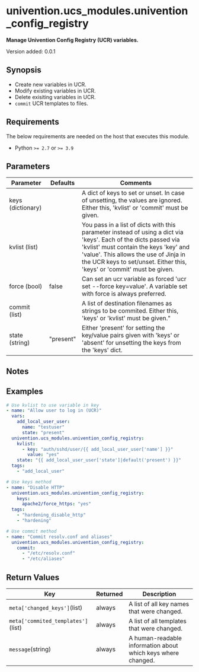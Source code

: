 # univention.ucs_modules.univention_config_registry

**Manage Univention Config Registry (UCR) variables.**

Version added: 0.0.1

## Synopsis

- Create new variables in UCR.
- Modify existing variables in UCR.
- Delete exisiting variables in UCR.
- `commit` UCR templates to files.

## Requirements

The below requirements are needed on the host that executes this module.

- Python `>= 2.7` or `>= 3.9`

## Parameters

Parameter | Defaults | Comments
--- | --- | ---
keys (dictionary) | | A dict of keys to set or unset. In case of unsetting, the values are ignored. Either this, 'kvlist' or 'commit' must be given. |
kvlist (list) | | You pass in a list of dicts with this parameter instead of using a dict via 'keys'. Each of the dicts passed via 'kvlist' must contain the keys 'key' and 'value'. This allows the use of Jinja in the UCR keys to set/unset. Either this, 'keys' or 'commit' must be given. |
force (bool) | false | Can set an ucr variable as forced 'ucr set --force key=value'. A variable set with force is always preferred.
commit (list) | | A list of destination filenames as strings to be commited. Either this, 'keys' or 'kvlist' must be given."
state (string) | "present" | Either 'present' for setting the key/value pairs given with 'keys' or 'absent' for unsetting the keys from the 'keys' dict. |

## Notes

## Examples

```yaml
# Use kvlist to use variable in key
- name: "Allow user to log in (UCR)"
  vars:
    add_local_user_user:
      name: "testuser"
      state: "present"
  univention.ucs_modules.univention_config_registry:
    kvlist:
      - key: "auth/sshd/user/{{ add_local_user_user['name'] }}"
        value: "yes"
    state: "{{ add_local_user_user['state']|default('present') }}"
  tags:
    - "add_local_user"

# Use keys method
- name: "Disable HTTP"
  univention.ucs_modules.univention_config_registry:
    keys:
      apache2/force_https: "yes"
  tags:
    - "hardening_disable_http"
    - "hardening"

# Use commit method
- name: "Commit resolv.conf and aliases"
  univention.ucs_modules.univention_config_registry:
    commit:
      - "/etc/resolv.conf"
      - "/etc/aliases"
 ```

## Return Values
Key | Returned | Description
--- | --- | ---
`meta['changed_keys']`(list) | always | A list of all key names that were changed. |
`meta['commited_templates']`(list) | always | A list of all templates that were changed. |
`message`(string) | always | A human-readable information about which keys where changed. |

